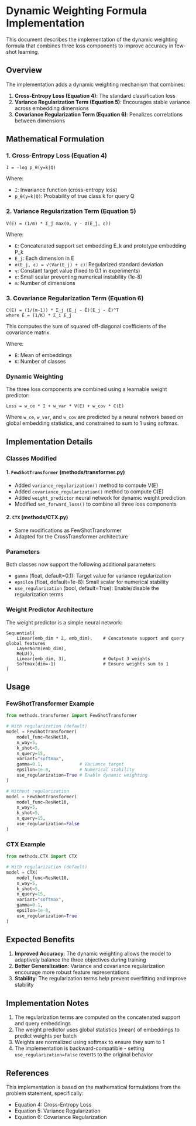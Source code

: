 # Dynamic Weighting Formula Implementation

This document describes the implementation of the dynamic weighting formula that combines three loss components to improve accuracy in few-shot learning.

## Overview

The implementation adds a dynamic weighting mechanism that combines:
1. **Cross-Entropy Loss (Equation 4)**: The standard classification loss
2. **Variance Regularization Term (Equation 5)**: Encourages stable variance across embedding dimensions
3. **Covariance Regularization Term (Equation 6)**: Penalizes correlations between dimensions

## Mathematical Formulation

### 1. Cross-Entropy Loss (Equation 4)
```
I = -log p_θ(y=k|Q)
```
Where:
- `I`: Invariance function (cross-entropy loss)
- `p_θ(y=k|Q)`: Probability of true class k for query Q

### 2. Variance Regularization Term (Equation 5)
```
V(E) = (1/m) * Σ_j max(0, γ - σ(E_j, ε))
```
Where:
- `E`: Concatenated support set embedding E_k and prototype embedding P_k
- `E_j`: Each dimension in E
- `σ(E_j, ε) = √(Var(E_j) + ε)`: Regularized standard deviation
- `γ`: Constant target value (fixed to 0.1 in experiments)
- `ε`: Small scalar preventing numerical instability (1e-8)
- `m`: Number of dimensions

### 3. Covariance Regularization Term (Equation 6)
```
C(E) = (1/(m-1)) * Σ_j (E_j - Ē)(E_j - Ē)^T
where Ē = (1/K) * Σ_i E_j
```
This computes the sum of squared off-diagonal coefficients of the covariance matrix.

Where:
- `Ē`: Mean of embeddings
- `K`: Number of classes

### Dynamic Weighting
The three loss components are combined using a learnable weight predictor:
```
Loss = w_ce * I + w_var * V(E) + w_cov * C(E)
```
Where `w_ce`, `w_var`, and `w_cov` are predicted by a neural network based on global embedding statistics, and constrained to sum to 1 using softmax.

## Implementation Details

### Classes Modified

#### 1. `FewShotTransformer` (methods/transformer.py)
- Added `variance_regularization()` method to compute V(E)
- Added `covariance_regularization()` method to compute C(E)
- Added `weight_predictor` neural network for dynamic weight prediction
- Modified `set_forward_loss()` to combine all three loss components

#### 2. `CTX` (methods/CTX.py)
- Same modifications as FewShotTransformer
- Adapted for the CrossTransformer architecture

### Parameters

Both classes now support the following additional parameters:

- `gamma` (float, default=0.1): Target value for variance regularization
- `epsilon` (float, default=1e-8): Small scalar for numerical stability
- `use_regularization` (bool, default=True): Enable/disable the regularization terms

### Weight Predictor Architecture

The weight predictor is a simple neural network:
```
Sequential(
    Linear(emb_dim * 2, emb_dim),    # Concatenate support and query global features
    LayerNorm(emb_dim),
    ReLU(),
    Linear(emb_dim, 3),              # Output 3 weights
    Softmax(dim=-1)                  # Ensure weights sum to 1
)
```

## Usage

### FewShotTransformer Example
```python
from methods.transformer import FewShotTransformer

# With regularization (default)
model = FewShotTransformer(
    model_func=ResNet10,
    n_way=5,
    k_shot=5,
    n_query=15,
    variant="softmax",
    gamma=0.1,              # Variance target
    epsilon=1e-8,           # Numerical stability
    use_regularization=True # Enable dynamic weighting
)

# Without regularization
model = FewShotTransformer(
    model_func=ResNet10,
    n_way=5,
    k_shot=5,
    n_query=15,
    use_regularization=False
)
```

### CTX Example
```python
from methods.CTX import CTX

# With regularization (default)
model = CTX(
    model_func=ResNet10,
    n_way=5,
    k_shot=5,
    n_query=15,
    variant="softmax",
    gamma=0.1,
    epsilon=1e-8,
    use_regularization=True
)
```

## Expected Benefits

1. **Improved Accuracy**: The dynamic weighting allows the model to adaptively balance the three objectives during training
2. **Better Generalization**: Variance and covariance regularization encourage more robust feature representations
3. **Stability**: The regularization terms help prevent overfitting and improve stability

## Implementation Notes

1. The regularization terms are computed on the concatenated support and query embeddings
2. The weight predictor uses global statistics (mean) of embeddings to predict weights per batch
3. Weights are normalized using softmax to ensure they sum to 1
4. The implementation is backward-compatible - setting `use_regularization=False` reverts to the original behavior

## References

This implementation is based on the mathematical formulations from the problem statement, specifically:
- Equation 4: Cross-Entropy Loss
- Equation 5: Variance Regularization
- Equation 6: Covariance Regularization
